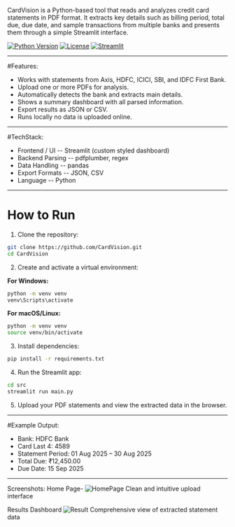
CardVision is a Python-based tool that reads and analyzes credit card statements in PDF format.
It extracts key details such as billing period, total due, due date, and sample transactions from multiple banks and presents them through a simple Streamlit interface.

[![Python Version](https://img.shields.io/badge/python-3.8%2B-blue.svg)](https://www.python.org/downloads/)
[![License](https://img.shields.io/badge/license-MIT-green.svg)](LICENSE)
[![Streamlit](https://img.shields.io/badge/Streamlit-1.28+-FF4B4B.svg)](https://streamlit.io)
________________________________________________________________________________________________________________________________________________________________________
#Features:
- Works with statements from Axis, HDFC, ICICI, SBI, and IDFC First Bank.
- Upload one or more PDFs for analysis.
- Automatically detects the bank and extracts main details.
- Shows a summary dashboard with all parsed information.
- Export results as JSON or CSV.
- Runs locally  no data is uploaded online.
________________________________________________________________________________________________________________________________________________________________________
#TechStack:
- Frontend / UI -- Streamlit (custom styled dashboard)
- Backend Parsing -- pdfplumber, regex
- Data Handling -- pandas
- Export Formats -- JSON, CSV
- Language -- Python
________________________________________________________________________________________________________________________________________________________________________
# How to Run

 1. Clone the repository:

```bash
git clone https://github.com/CardVision.git
cd CardVision
```

 2. Create and activate a virtual environment:

**For Windows:**
```bash
python -m venv venv
venv\Scripts\activate
```

**For macOS/Linux:**
```bash
python -m venv venv
source venv/bin/activate
```

 3. Install dependencies:

```bash
pip install -r requirements.txt
```

 4. Run the Streamlit app:

```bash
cd src
streamlit run main.py
```

 5. Upload your PDF statements and view the extracted data in the browser.
________________________________________________________________________________________________________________________________________________________________________
#Example Output:
- Bank: HDFC Bank
- Card Last 4: 4589
- Statement Period: 01 Aug 2025 – 30 Aug 2025
- Total Due: ₹12,450.00
- Due Date: 15 Sep 2025
________________________________________________________________________________________________________________________________________________________________________
Screenshots:
Home Page-
![HomePage](https://github.com/user-attachments/assets/1e630d41-fa12-4333-947d-3b2797d0c846)
Clean and intuitive upload interface

Results Dashboard
![Result](https://github.com/user-attachments/assets/ac79aedb-8951-4a89-8194-bff580c86896)
Comprehensive view of extracted statement data






